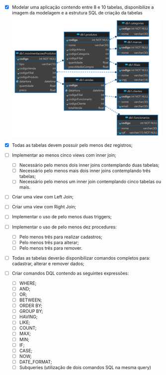 - [x] Modelar uma aplicação contendo entre 8 e 10 tabelas, disponibilize a imagem da modelagem e a estrutura SQL de criação da tabelas

  ![Modelagem do Banco](./assets/Diagrama.PNG)

- [x] Todas as tabelas devem possuir pelo menos dez registros;

- [ ] Implementar ao menos cinco views com inner join;
	- [ ] Necessário pelo menos dois inner joins contemplando duas tabelas;
	- [ ] Necessário pelo menos mais dois inner joins contemplando três
tabelas;
	- [ ] Necessário pelo menos um inner join contemplando cinco tabelas ou
mais.

- [ ] Criar uma view com Left Join;

- [ ] Criar uma view com Right Join;

- [ ] Implementar o uso de pelo menos duas triggers;

- [ ] Implementar o uso de pelo menos dez procedures:
	- [ ] Pelo menos três para realizar cadastros;
	- [ ] Pelo menos três para alterar;
	- [ ] Pelo menos três para remover.

- [ ] Todas as tabelas deverão disponibilizar comandos completos para: cadastrar,
alterar e remover dados;

- [ ] Criar comandos DQL contendo as seguintes expressões:
	- [ ] WHERE;
	- [ ] AND;
	- [ ] OR;
	- [ ] BETWEEN;
	- [ ] ORDER BY;
	- [ ] GROUP BY;
	- [ ] HAVING;
	- [ ] LIKE;
	- [ ] COUNT;
	- [ ] MAX;
	- [ ] MIN;
	- [ ] IF;
	- [ ] CASE;
	- [ ] NOW;
	- [ ] DATE_FORMAT;
	- [ ] Subqueries (utilização de dois comandos SQL na mesma query)